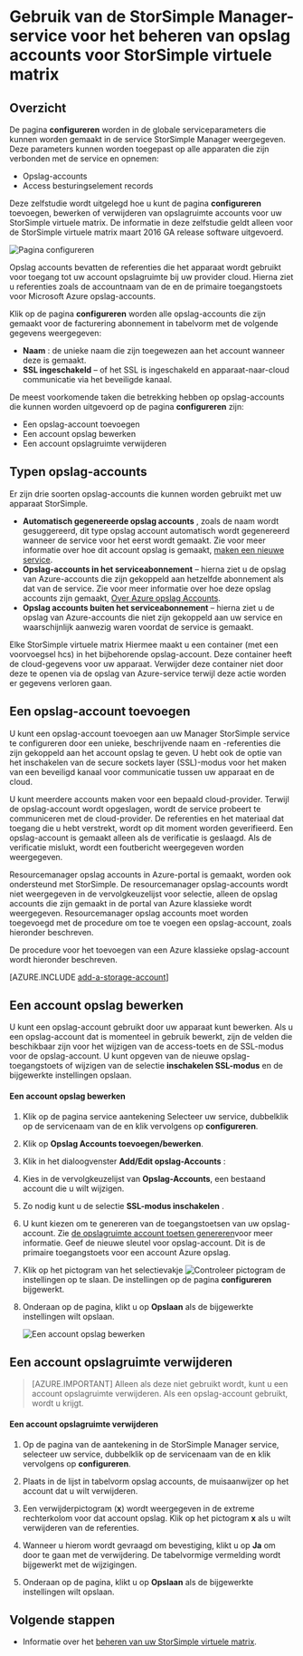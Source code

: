 <properties 
   pageTitle="Uw account van StorSimple opslag beheren | Microsoft Azure"
   description="Dit artikel wordt uitgelegd hoe u kunt de pagina StorSimple Manager configureren toevoegen, bewerken, verwijderen of de beveiliging te gebruiken voor een opslag-account dat is gekoppeld aan de StorSimple virtuele matrix draaien."
   services="storsimple"
   documentationCenter="NA"
   authors="alkohli"
   manager="carmonm"
   editor="" />
<tags 
   ms.service="storsimple"
   ms.devlang="NA"
   ms.topic="article"
   ms.tgt_pltfrm="NA"
   ms.workload="TBD"
   ms.date="09/29/2016"
   ms.author="alkohli" />

# <a name="use-the-storsimple-manager-service-to-manage-storage-accounts-for-storsimple-virtual-array"></a>Gebruik van de StorSimple Manager-service voor het beheren van opslag accounts voor StorSimple virtuele matrix

## <a name="overview"></a>Overzicht

De pagina **configureren** worden in de globale serviceparameters die kunnen worden gemaakt in de service StorSimple Manager weergegeven. Deze parameters kunnen worden toegepast op alle apparaten die zijn verbonden met de service en opnemen:

- Opslag-accounts 
- Access besturingselement records 

Deze zelfstudie wordt uitgelegd hoe u kunt de pagina **configureren** toevoegen, bewerken of verwijderen van opslagruimte accounts voor uw StorSimple virtuele matrix. De informatie in deze zelfstudie geldt alleen voor de StorSimple virtuele matrix maart 2016 GA release software uitgevoerd.

 ![Pagina configureren](./media/storsimple-ova-manage-storage-accounts/configure_service_page.png)  

Opslag accounts bevatten de referenties die het apparaat wordt gebruikt voor toegang tot uw account opslagruimte bij uw provider cloud. Hierna ziet u referenties zoals de accountnaam van de en de primaire toegangstoets voor Microsoft Azure opslag-accounts. 

Klik op de pagina **configureren** worden alle opslag-accounts die zijn gemaakt voor de facturering abonnement in tabelvorm met de volgende gegevens weergegeven:

- **Naam** : de unieke naam die zijn toegewezen aan het account wanneer deze is gemaakt.
- **SSL ingeschakeld** – of het SSL is ingeschakeld en apparaat-naar-cloud communicatie via het beveiligde kanaal.

De meest voorkomende taken die betrekking hebben op opslag-accounts die kunnen worden uitgevoerd op de pagina **configureren** zijn:

- Een opslag-account toevoegen 
- Een account opslag bewerken 
- Een account opslagruimte verwijderen 


## <a name="types-of-storage-accounts"></a>Typen opslag-accounts

Er zijn drie soorten opslag-accounts die kunnen worden gebruikt met uw apparaat StorSimple.

- **Automatisch gegenereerde opslag accounts** , zoals de naam wordt gesuggereerd, dit type opslag account automatisch wordt gegenereerd wanneer de service voor het eerst wordt gemaakt. Zie voor meer informatie over hoe dit account opslag is gemaakt, [maken een nieuwe service](storsimple-ova-manage-service.md#create-a-service). 
- **Opslag-accounts in het serviceabonnement** – hierna ziet u de opslag van Azure-accounts die zijn gekoppeld aan hetzelfde abonnement als dat van de service. Zie voor meer informatie over hoe deze opslag accounts zijn gemaakt, [Over Azure opslag Accounts](../storage/storage-create-storage-account.md). 
- **Opslag accounts buiten het serviceabonnement** – hierna ziet u de opslag van Azure-accounts die niet zijn gekoppeld aan uw service en waarschijnlijk aanwezig waren voordat de service is gemaakt.

Elke StorSimple virtuele matrix Hiermee maakt u een container (met een voorvoegsel hcs) in het bijbehorende opslag-account. Deze container heeft de cloud-gegevens voor uw apparaat. Verwijder deze container niet door deze te openen via de opslag van Azure-service terwijl deze actie worden er gegevens verloren gaan.

## <a name="add-a-storage-account"></a>Een opslag-account toevoegen

U kunt een opslag-account toevoegen aan uw Manager StorSimple service te configureren door een unieke, beschrijvende naam en -referenties die zijn gekoppeld aan het account opslag te geven. U hebt ook de optie van het inschakelen van de secure sockets layer (SSL)-modus voor het maken van een beveiligd kanaal voor communicatie tussen uw apparaat en de cloud.

U kunt meerdere accounts maken voor een bepaald cloud-provider. Terwijl de opslag-account wordt opgeslagen, wordt de service probeert te communiceren met de cloud-provider. De referenties en het materiaal dat toegang die u hebt verstrekt, wordt op dit moment worden geverifieerd. Een opslag-account is gemaakt alleen als de verificatie is geslaagd. Als de verificatie mislukt, wordt een foutbericht weergegeven worden weergegeven.

Resourcemanager opslag accounts in Azure-portal is gemaakt, worden ook ondersteund met StorSimple. De resourcemanager opslag-accounts wordt niet weergegeven in de vervolgkeuzelijst voor selectie, alleen de opslag accounts die zijn gemaakt in de portal van Azure klassieke wordt weergegeven. Resourcemanager opslag accounts moet worden toegevoegd met de procedure om toe te voegen een opslag-account, zoals hieronder beschreven.

De procedure voor het toevoegen van een Azure klassieke opslag-account wordt hieronder beschreven.

[AZURE.INCLUDE [add-a-storage-account](../../includes/storsimple-ova-configure-new-storage-account.md)]

## <a name="edit-a-storage-account"></a>Een account opslag bewerken

U kunt een opslag-account gebruikt door uw apparaat kunt bewerken. Als u een opslag-account dat is momenteel in gebruik bewerkt, zijn de velden die beschikbaar zijn voor het wijzigen van de access-toets en de SSL-modus voor de opslag-account. U kunt opgeven van de nieuwe opslag-toegangstoets of wijzigen van de selectie **inschakelen SSL-modus** en de bijgewerkte instellingen opslaan.

#### <a name="to-edit-a-storage-account"></a>Een account opslag bewerken

1. Klik op de pagina service aantekening Selecteer uw service, dubbelklik op de servicenaam van de en klik vervolgens op **configureren**.

2. Klik op **Opslag Accounts toevoegen/bewerken**.

3. Klik in het dialoogvenster **Add/Edit opslag-Accounts** :

  1. Kies in de vervolgkeuzelijst van **Opslag-Accounts**, een bestaand account die u wilt wijzigen. 
  2. Zo nodig kunt u de selectie **SSL-modus inschakelen** .
  3. U kunt kiezen om te genereren van de toegangstoetsen van uw opslag-account. Zie [de opslagruimte account toetsen genereren](storage-create-storage-account.md#manage-your-storage-access-keys)voor meer informatie. Geef de nieuwe sleutel voor opslag-account. Dit is de primaire toegangstoets voor een account Azure opslag. 
  4. Klik op het pictogram van het selectievakje ![Controleer pictogram](./media/storsimple-ova-manage-storage-accounts/checkicon.png) de instellingen op te slaan. De instellingen op de pagina **configureren** bijgewerkt. 
  5. Onderaan op de pagina, klikt u op **Opslaan** als de bijgewerkte instellingen wilt opslaan. 

     ![Een account opslag bewerken](./media/storsimple-ova-manage-storage-accounts/modifyexistingstorageaccount.png)
  
## <a name="delete-a-storage-account"></a>Een account opslagruimte verwijderen

> [AZURE.IMPORTANT] Alleen als deze niet gebruikt wordt, kunt u een account opslagruimte verwijderen. Als een opslag-account gebruikt, wordt u krijgt.

#### <a name="to-delete-a-storage-account"></a>Een account opslagruimte verwijderen

1. Op de pagina van de aantekening in de StorSimple Manager service, selecteer uw service, dubbelklik op de servicenaam van de en klik vervolgens op **configureren**.

2. Plaats in de lijst in tabelvorm opslag accounts, de muisaanwijzer op het account dat u wilt verwijderen.

3. Een verwijderpictogram (**x**) wordt weergegeven in de extreme rechterkolom voor dat account opslag. Klik op het pictogram **x** als u wilt verwijderen van de referenties.

4. Wanneer u hierom wordt gevraagd om bevestiging, klikt u op **Ja** om door te gaan met de verwijdering. De tabelvormige vermelding wordt bijgewerkt met de wijzigingen.

5. Onderaan op de pagina, klikt u op **Opslaan** als de bijgewerkte instellingen wilt opslaan.


## <a name="next-steps"></a>Volgende stappen

- Informatie over het [beheren van uw StorSimple virtuele matrix](storsimple-ova-web-ui-admin.md).
